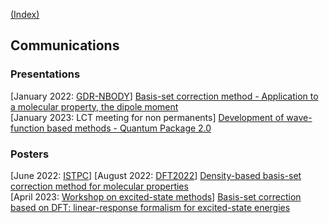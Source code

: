 [(Index)](https://dtraore97.github.io/)
## Communications

### Presentations
[January 2022: [GDR-NBODY](https://lcpq.github.io/gdr_nbody_2021/)] [Basis-set correction method - Application to a molecular property, the dipole moment](https://github.com/dtraore97/dtraore97.github.io/files/8917809/traore.pdf)\
[January 2023: LCT meeting for non permanents] [Development of wave-function based methods - Quantum Package 2.0](https://dtraore97.github.io/ressources/QP)


### Posters
[June 2022: [ISTPC](https://quantique.u-strasbg.fr/ISTPC/)] [August 2022: [DFT2022](https://www.dft2022.be/)] [Density-based basis-set correction method for molecular properties](https://github.com/dtraore97/dtraore97.github.io/files/8917784/diata_traore_poster_2022.pdf)\
[April 2023: [Workshop on excited-state methods](https://pfloos.github.io/PTEROSOR_midterm_workshop/)] [Basis-set correction based on DFT: linear-response formalism for excited-state energies](https://github.com/dtraore97/dtraore97.github.io/blob/a508f24308c16715cbb17199c5e60fd1118c7ebf/Linear_Response_Poster_diata_traore.pdf)
